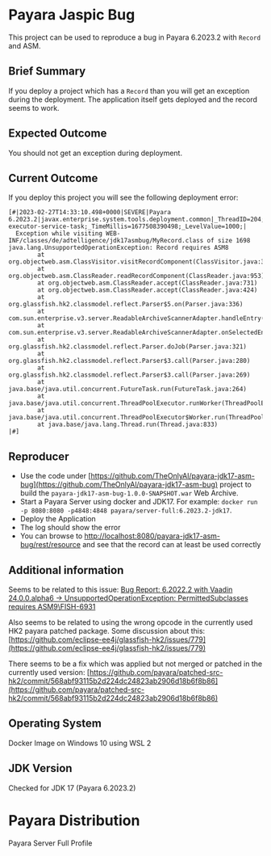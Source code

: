 # Payara Jaspic Bug

This project can be used to reproduce a bug in Payara 6.2023.2 with ``Record`` and ASM.

## Brief Summary

If you deploy a project which has a ``Record`` than you will get an exception during the deployment. The application itself gets deployed and the record seems to work.

## Expected Outcome

You should not get an exception during deployment.

## Current Outcome

If you deploy this project you will see the following deployment error:

```
[#|2023-02-27T14:33:10.498+0000|SEVERE|Payara 6.2023.2|javax.enterprise.system.tools.deployment.common|_ThreadID=204;_ThreadName=payara-executor-service-task;_TimeMillis=1677508390498;_LevelValue=1000;|
  Exception while visiting WEB-INF/classes/de/adtelligence/jdk17asmbug/MyRecord.class of size 1698
java.lang.UnsupportedOperationException: Record requires ASM8
        at org.objectweb.asm.ClassVisitor.visitRecordComponent(ClassVisitor.java:305)
        at org.objectweb.asm.ClassReader.readRecordComponent(ClassReader.java:953)
        at org.objectweb.asm.ClassReader.accept(ClassReader.java:731)
        at org.objectweb.asm.ClassReader.accept(ClassReader.java:424)
        at org.glassfish.hk2.classmodel.reflect.Parser$5.on(Parser.java:336)
        at com.sun.enterprise.v3.server.ReadableArchiveScannerAdapter.handleEntry(ReadableArchiveScannerAdapter.java:164)
        at com.sun.enterprise.v3.server.ReadableArchiveScannerAdapter.onSelectedEntries(ReadableArchiveScannerAdapter.java:130)
        at org.glassfish.hk2.classmodel.reflect.Parser.doJob(Parser.java:321)
        at org.glassfish.hk2.classmodel.reflect.Parser$3.call(Parser.java:280)
        at org.glassfish.hk2.classmodel.reflect.Parser$3.call(Parser.java:269)
        at java.base/java.util.concurrent.FutureTask.run(FutureTask.java:264)
        at java.base/java.util.concurrent.ThreadPoolExecutor.runWorker(ThreadPoolExecutor.java:1136)
        at java.base/java.util.concurrent.ThreadPoolExecutor$Worker.run(ThreadPoolExecutor.java:635)
        at java.base/java.lang.Thread.run(Thread.java:833)
|#]
```


## Reproducer

* Use the code under [https://github.com/TheOnlyAl/payara-jdk17-asm-bug](https://github.com/TheOnlyAl/payara-jdk17-asm-bug) project to build the `payara-jdk17-asm-bug-1.0.0-SNAPSHOT.war` Web Archive.
* Start a Payara Server using docker and JDK17. For example: `docker run -p 8080:8080 -p4848:4848 payara/server-full:6.2023.2-jdk17`.
* Deploy the Application
* The log should show the error
* You can browse to [http://localhost:8080/payara-jdk17-asm-bug/rest/resource](http://localhost:8080/payara-jdk17-asm-bug/rest/resource) and see that the record can at least be used correctly

## Additional information

Seems to be related to this issue: [Bug Report: 6.2022.2 with Vaadin 24.0.0.alpha6 -> UnsupportedOperationException: PermittedSubclasses requires ASM9\FISH-6931](https://github.com/payara/Payara/issues/6127)

Also seems to be related to using the wrong opcode in the currently used HK2 payara patched package. Some discussion about this:
[https://github.com/eclipse-ee4j/glassfish-hk2/issues/779](https://github.com/eclipse-ee4j/glassfish-hk2/issues/779)

There seems to be a fix which was applied but not merged or patched in the currently used version:
[https://github.com/payara/patched-src-hk2/commit/568abf93115b2d224dc24823ab2906d18b6f8b86](https://github.com/payara/patched-src-hk2/commit/568abf93115b2d224dc24823ab2906d18b6f8b86)

## Operating System

Docker Image on Windows 10 using WSL 2

## JDK Version

Checked for JDK 17 (Payara 6.2023.2)

# Payara Distribution

Payara Server Full Profile